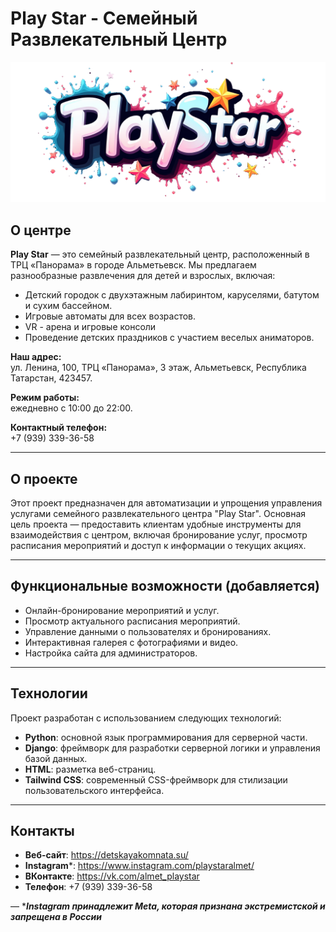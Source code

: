 # Play Star - Семейный Развлекательный Центр 

![Play Star Logo](./assets/img/logo.png)

## О центре

**Play Star** — это семейный развлекательный центр, расположенный в ТРЦ «Панорама» в городе Альметьевск. Мы предлагаем разнообразные развлечения для детей и взрослых, включая:

- Детский городок с двухэтажным лабиринтом, каруселями, батутом и сухим бассейном.
- Игровые автоматы для всех возрастов.
- VR - арена и игровые консоли
- Проведение детских праздников с участием веселых аниматоров.

**Наш адрес:**  
ул. Ленина, 100, ТРЦ «Панорама», 3 этаж, Альметьевск, Республика Татарстан, 423457.  

**Режим работы:**  
ежедневно с 10:00 до 22:00.  

**Контактный телефон:**  
+7 (939) 339-36-58  

---

## О проекте

Этот проект предназначен для автоматизации и упрощения управления услугами семейного развлекательного центра "Play Star". Основная цель проекта — предоставить клиентам удобные инструменты для взаимодействия с центром, включая бронирование услуг, просмотр расписания мероприятий и доступ к информации о текущих акциях.

---

## Функциональные возможности (добавляется)

- Онлайн-бронирование мероприятий и услуг.
- Просмотр актуального расписания мероприятий.
- Управление данными о пользователях и бронированиях.
- Интерактивная галерея с фотографиями и видео.
- Настройка сайта для администраторов.

---

## Технологии

Проект разработан с использованием следующих технологий:

- **Python**: основной язык программирования для серверной части.
- **Django**: фреймворк для разработки серверной логики и управления базой данных.
- **HTML**: разметка веб-страниц.
- **Tailwind CSS**: современный CSS-фреймворк для стилизации пользовательского интерфейса.

---

## Контакты
- **Веб-сайт**: https://detskayakomnata.su/
- **Instagram***: https://www.instagram.com/playstaralmet/
- **ВКонтакте**: https://vk.com/almet_playstar
- **Телефон**: +7 (939) 339-36-58

— ****Instagram принадлежит Meta, которая признана экстремистской и запрещена в России***